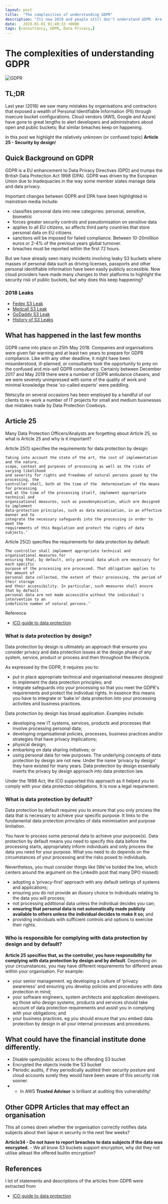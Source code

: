 ```yaml
---
layout: post
title:  "The complexities of understanding GDPR"
description: "Its now 2019 and people still don't understand GDPR. Are you aware of Article 25 and security by design!"
date:   2019-01-01 01:49:33 +0000
tags: [consultancy, GDPR, Data Privacy,]
---
```

# The complexities of understanding GDPR

![GDPR](/assets/GDPR.jpg)

## TL;DR
Last year (2018) we saw many mistakes by organisations and contractors that exposed a wealth of Personal Identifiable Information (PII)
through insecure bucket configurations. Cloud vendors (AWS, Google and Azure) have gone to great lengths to alert developers and
administrators about open and public buckets; But similar breaches keep on happening.

In this post we highlight the relatively unknown (or confused topic) **Article 25 - Security by design**!

## Quick Background on GDPR
GDPR is a EU enhancement to Data Privacy Directives (DPD) and trumps the British Data Protection Act 1998 (DPA). GDPR was driven by the European Union due to inadequacies in the way some member states manage data and data privacy.

Important changes between GDPR and DPA have been highlighted in mainstram media include:
* classifies personal data into new categories: personal, sensitive, biometric
* forces greater security controls and pseudomisation on sensitive data
* applies to all EU citizens, so affects third party countries that store personal data on EU citizens
* sanctions will be imposed for failed compliance. Between 10-20milllion euros or 2-4% of the previous years global turnover.
* breaches must be reported within the first 72 hours.

But we have already seen many incidents involving leaky S3 buckets where masses of personal data such as driving licenses, 
passports and other personal identifiable information have been easily publicly accessible.  Now cloud providers have made many 
changes to their platforms to highlight the security risk of public buckets, but why does this keep happening?

### 2018 Leaks
* [Fedex S3 Leak](https://www.theregister.co.uk/2018/02/15/fedex_aws_s3_leak/)
* [Medcall S3 Leak](https://www.healthcareitnews.com/news/update-misconfigured-database-breaches-thousands-medcall-advisors-patient-files)
* [GoDaddy S3 Leak](https://threatpost.com/godaddy-leaks-map-of-the-internet-via-amazon-s3-cloud-bucket-misconfig/135009/)
* [History of S3 Leaks](https://github.com/nagwww/s3-leaks)

## What has happened in the last few months
GDPR came into place on 25th May 2018. Companies and organisations were given fair warning and at least two years to prepare for GDPR compliance.
Like with any other deadline, it might have been misunderstood, ill-planned, or consultants took the opportunity to prey on the confused and mis-sell GDPR consultancy.
Certainly between December 2017 and May 2018 there were a number of GDPR ambulance chasers, and we were severely unimpressed with some of the quality of work
and minimal knowledge these 'so-called experts' were peddling.

Netscylla on several occasions has been employed by a handful of our clients to re-work a number of IT projects for small and medium businesses due mistakes made by Data Protection Cowboys.

## Article 25
Many Data Protection Officers/Analysts are forgetting about Article 25, so what is Article 25 and why is it important?

Article 25(1) specifies the requirements for data protection by design:

```
Taking into account the state of the art, the cost of implementation and the nature, 
scope, context and purposes of processing as well as the risks of varying likelihood 
and severity for rights and freedoms of natural persons posed by the processing, the 
controller shall, both at the time of the  determination of the means for processing 
and at the time of the processing itself, implement appropriate technical and 
organisational measures, such as pseudonymisation, which are designed to implement 
data-protection principles, such as data minimisation, in an effective manner and to 
integrate the necessary safeguards into the processing in order to meet the 
requirements of this Regulation and protect the rights of data subjects.’
```
Article 25(2) specifies the requirements for data protection by default:

```
The controller shall implement appropriate technical and organisational measures for 
ensuring that, by default, only personal data which are necessary for each specific 
purpose of the processing are processed. That obligation applies to the amount of 
personal data collected, the extent of their processing, the period of their storage 
and their accessibility. In particular, such measures shall ensure that by default 
personal data are not made accessible without the individual's intervention to an 
indefinite number of natural persons.’
```
Reference
* [ICO guide to data protection](https://ico.org.uk/for-organisations/guide-to-data-protection/guide-to-the-general-data-protection-regulation-gdpr/accountability-and-governance/data-protection-by-design-and-default/)

### What is data protection by design?
Data protection by design is ultimately an approach that ensures you consider privacy and data protection issues at the design phase of any system, service, product or process and then throughout the lifecycle.

As expressed by the GDPR, it requires you to:

 * put in place appropriate technical and organisational measures designed to implement the data protection principles; and
 * integrate safeguards into your processing so that you meet the GDPR's requirements and protect the individual rights.
In essence this means you have to integrate or ‘bake in’ data protection into your processing activities and business practices.

Data protection by design has broad application. Examples include:
 * developing new IT systems, services, products and processes that involve processing personal data;
 * developing organisational policies, processes, business practices and/or strategies that have privacy implications;
 * physical design;
 * embarking on data sharing initiatives; or
 * using personal data for new purposes.
The underlying concepts of data protection by design are not new. Under the name ‘privacy by design’ they have existed for many years. Data protection by design essentially inserts the privacy by design approach into data protection law.

Under the 1998 Act, the ICO supported this approach as it helped you to comply with your data protection obligations. It is now a legal requirement.

### What is data protection by default?
Data protection by default requires you to ensure that you only process the data that is necessary to achieve your specific purpose. It links to the fundamental data protection principles of data minimisation and purpose limitation.

You have to process some personal data to achieve your purpose(s). Data protection by default means you need to specify this data before the processing starts, appropriately inform individuals and only process the data you need for your purpose. 
What you need to do depends on the circumstances of your processing and the risks posed to individuals.

Nevertheless, you must consider things like (We've bolded the line, which centers around the argument on the LinkedIn post that many DPO missed):
 * adopting a ‘privacy-first’ approach with any default settings of systems and applications;
 * ensuring you do not provide an illusory choice to individuals relating to the data you will process;
 * not processing additional data unless the individual decides you can;
 * **ensuring that personal data is not automatically made publicly available to others unless the individual decides to make it so;** and
 * providing individuals with sufficient controls and options to exercise their rights.

### Who is responsible for complying with data protection by design and by default?
**Article 25 specifies that, as the controller, you have responsibility for complying with data protection by design and by default**. 
Depending on your circumstances, you may have different requirements for different areas within your organisation. For example:
 * your senior management. eg developing a culture of ‘privacy awareness’ and ensuring you develop policies and procedures with data protection in mind;
 * your software engineers, system architects and application developers. eg those who design systems, products and services should take account of data protection requirements and assist you in complying with your obligations; and
 * your business practices. eg you should ensure that you embed data protection by design in all your internal processes and procedures.
 
## What could have the financial institute done differently.
 
 * Disable open/public access to the offending S3 bucket
 * Encrypted the objects inside the S3 bucket
 * Periodic audits, if they periodically audited their security posture and cloud accounts surely they would have been aware of this security risk sooner.
 * * In AWS **Trusted Advisor** is brilliant at auditing this vulnerability! 
 
## Other GDPR Articles that may effect an organisation
This all comes down whether the organisation correctly notifies data subjects about their lapse in security in the next few weeks?

**Article34 - Do not have to report breaches to data subjects if the data was encrypted.** - We all know S3 buckets support encryption, why did they not utilise atleast the offered builtin encryption? 
 
## References
 I lot of statements and descriptions of the articles from GDPR were extracted from
 * [ICO guide to data protection](https://ico.org.uk/for-organisations/guide-to-data-protection/guide-to-the-general-data-protection-regulation-gdpr/accountability-and-governance/data-protection-by-design-and-default/)

 